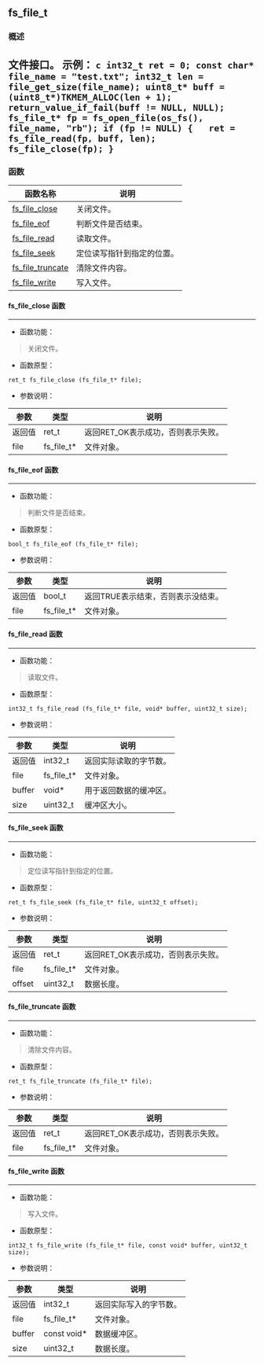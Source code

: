 ## fs\_file\_t
### 概述
文件接口。 示例： ```c int32_t ret = 0; const char* file_name = "test.txt"; int32_t len = file_get_size(file_name); uint8_t* buff = (uint8_t*)TKMEM_ALLOC(len + 1); return_value_if_fail(buff != NULL, NULL); fs_file_t* fp = fs_open_file(os_fs(), file_name, "rb"); if (fp != NULL) {   ret = fs_file_read(fp, buff, len);   fs_file_close(fp); } ```
----------------------------------
### 函数
<p id="fs_file_t_methods">

| 函数名称 | 说明 | 
| -------- | ------------ | 
| <a href="#fs_file_t_fs_file_close">fs\_file\_close</a> | 关闭文件。 |
| <a href="#fs_file_t_fs_file_eof">fs\_file\_eof</a> | 判断文件是否结束。 |
| <a href="#fs_file_t_fs_file_read">fs\_file\_read</a> | 读取文件。 |
| <a href="#fs_file_t_fs_file_seek">fs\_file\_seek</a> | 定位读写指针到指定的位置。 |
| <a href="#fs_file_t_fs_file_truncate">fs\_file\_truncate</a> | 清除文件内容。 |
| <a href="#fs_file_t_fs_file_write">fs\_file\_write</a> | 写入文件。 |
#### fs\_file\_close 函数
-----------------------

* 函数功能：

> <p id="fs_file_t_fs_file_close">关闭文件。

* 函数原型：

```
ret_t fs_file_close (fs_file_t* file);
```

* 参数说明：

| 参数 | 类型 | 说明 |
| -------- | ----- | --------- |
| 返回值 | ret\_t | 返回RET\_OK表示成功，否则表示失败。 |
| file | fs\_file\_t* | 文件对象。 |
#### fs\_file\_eof 函数
-----------------------

* 函数功能：

> <p id="fs_file_t_fs_file_eof">判断文件是否结束。

* 函数原型：

```
bool_t fs_file_eof (fs_file_t* file);
```

* 参数说明：

| 参数 | 类型 | 说明 |
| -------- | ----- | --------- |
| 返回值 | bool\_t | 返回TRUE表示结束，否则表示没结束。 |
| file | fs\_file\_t* | 文件对象。 |
#### fs\_file\_read 函数
-----------------------

* 函数功能：

> <p id="fs_file_t_fs_file_read">读取文件。

* 函数原型：

```
int32_t fs_file_read (fs_file_t* file, void* buffer, uint32_t size);
```

* 参数说明：

| 参数 | 类型 | 说明 |
| -------- | ----- | --------- |
| 返回值 | int32\_t | 返回实际读取的字节数。 |
| file | fs\_file\_t* | 文件对象。 |
| buffer | void* | 用于返回数据的缓冲区。 |
| size | uint32\_t | 缓冲区大小。 |
#### fs\_file\_seek 函数
-----------------------

* 函数功能：

> <p id="fs_file_t_fs_file_seek">定位读写指针到指定的位置。

* 函数原型：

```
ret_t fs_file_seek (fs_file_t* file, uint32_t offset);
```

* 参数说明：

| 参数 | 类型 | 说明 |
| -------- | ----- | --------- |
| 返回值 | ret\_t | 返回RET\_OK表示成功，否则表示失败。 |
| file | fs\_file\_t* | 文件对象。 |
| offset | uint32\_t | 数据长度。 |
#### fs\_file\_truncate 函数
-----------------------

* 函数功能：

> <p id="fs_file_t_fs_file_truncate">清除文件内容。

* 函数原型：

```
ret_t fs_file_truncate (fs_file_t* file);
```

* 参数说明：

| 参数 | 类型 | 说明 |
| -------- | ----- | --------- |
| 返回值 | ret\_t | 返回RET\_OK表示成功，否则表示失败。 |
| file | fs\_file\_t* | 文件对象。 |
#### fs\_file\_write 函数
-----------------------

* 函数功能：

> <p id="fs_file_t_fs_file_write">写入文件。

* 函数原型：

```
int32_t fs_file_write (fs_file_t* file, const void* buffer, uint32_t size);
```

* 参数说明：

| 参数 | 类型 | 说明 |
| -------- | ----- | --------- |
| 返回值 | int32\_t | 返回实际写入的字节数。 |
| file | fs\_file\_t* | 文件对象。 |
| buffer | const void* | 数据缓冲区。 |
| size | uint32\_t | 数据长度。 |
